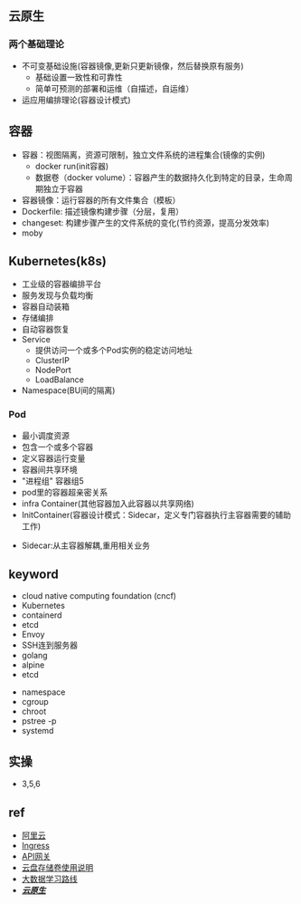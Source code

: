 ## 云原生

### 两个基础理论
+ 不可变基础设施(容器镜像,更新只更新镜像，然后替换原有服务)
    - 基础设置一致性和可靠性
    - 简单可预测的部署和运维（自描述，自运维）
+ 运应用编排理论(容器设计模式)

## 容器
+ 容器：视图隔离，资源可限制，独立文件系统的进程集合(镜像的实例)
    - docker run(init容器)
    - 数据卷（docker volume）：容器产生的数据持久化到特定的目录，生命周期独立于容器
+ 容器镜像：运行容器的所有文件集合（模板）
+ Dockerfile: 描述镜像构建步骤（分层，复用）
+ changeset: 构建步骤产生的文件系统的变化(节约资源，提高分发效率)
+ moby

## Kubernetes(k8s)
+ 工业级的容器编排平台
+ 服务发现与负载均衡
+ 容器自动装箱
+ 存储编排
+ 自动容器恢复
+ Service
    - 提供访问一个或多个Pod实例的稳定访问地址
    - ClusterIP
    - NodePort
    - LoadBalance
+ Namespace(BU间的隔离)

### Pod
- 最小调度资源
- 包含一个或多个容器
- 定义容器运行变量
- 容器间共享环境
- "进程组" 容器组5
- pod里的容器超亲密关系 
- infra Container(其他容器加入此容器以共享网络)
- InitContainer(容器设计模式：Sidecar，定义专门容器执行主容器需要的辅助工作)
+ Sidecar:从主容器解耦,重用相关业务

## keyword

+ cloud native computing foundation (cncf)
+ Kubernetes
+ containerd
+ etcd
+ Envoy
+ SSH连到服务器
+ golang
+ alpine
+ etcd
<!-- liunux -->
+ namespace
+ cgroup
+ chroot
+ pstree -p
+ systemd

## 实操
+ 3,5,6

## ref
+ [阿里云](https://edu.aliyun.com/roadmap/cloudnative)
+ [Ingress](https://www.jianshu.com/p/189fab1845c5)
+ [API网关](https://help.aliyun.com/document_detail/29475.html?spm=a2c4g.11186623.2.11.13487355z3WvjM)
+ [云盘存储卷使用说明](https://www.alibabacloud.com/help/zh/doc-detail/86612.htm)
+ [大数据学习路线](https://edu.aliyun.com/roadmap/bigdata)
+ [***云原生***](https://jimmysong.io/)